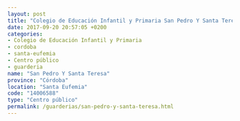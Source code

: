 ```yaml
---
layout: post
title: "Colegio de Educación Infantil y Primaria San Pedro Y Santa Teresa"
date: 2017-09-20 20:57:05 +0200
categories:
- Colegio de Educación Infantil y Primaria
- cordoba
- santa-eufemia
- Centro público
- guarderia
name: "San Pedro Y Santa Teresa"
province: "Córdoba"
location: "Santa Eufemia"
code: "14006588"
type: "Centro público"
permalink: /guarderias/san-pedro-y-santa-teresa.html
---
```

